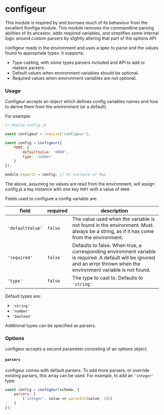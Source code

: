 # configeur

This module is inspired by and borrows much of its behaviour from the excellent
Konfiga module. This module removes the commandline parsing abilities of its
ancestor, adds required variables, and simplifies some internal logic around
custom parsers by slightly altering that part of the options API.

configeur reads in the environment and uses a spec to parse and the values
found to appropriate types. It supports:

 - Type casting, with some types parsers included and API to add or replace
   parsers.
 - Default values when environment variables should be optional.
 - Required values when environment variables are not optional.

### Usage

Configeur accepts an object which defines config variables names and how to
derive them from the environment (or a default).

For example:

```js
// Module config.js

const configeur = require('configeur');

const config = configeur({
    PORT: {
        defaultValue: '8000',
        type: 'number'
    }
});

module.exports = config; // An instance of Map.
```

The above, assuming no values are read from the environment, will assign
config.js a `Map` instance with one key `PORT` with a value of `8000`.

Fields used to configure a config variable are:

| field               | required | description |
| ------------------- | -------- | ----------- |
| `'defaultValue'`    | `false`  | The value used when the variable is not found in the environment. Must always be a string, as if it has come from the environment. |
| `'required'`        | `false`  | Defaults to false. When true, a corresponding environment variable is required. A default will be ignored and an error thrown when the environment variable is not found.
| `'type'`            | `false`  | The type to cast to. Defaults to `'string'`.

Default types are:

* `'string'`
* `'number'`
* `'boolean'`

Additional types can be specified as parsers.

### Options

configeur accepts a second parameter consisting of an options object.

#### `parsers`

configeur comes with default parsers. To add more parsers, or override
existing parsers, this array can be used. For example, to add an `'integer'`
type:

```js
const config = configeur(schema, {
    parsers: [
        ['integer', value => parseInt(value, 10)]
    ]
});
```
